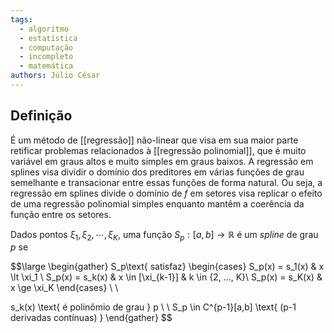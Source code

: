 ```yaml
---
tags:
  - algoritmo
  - estatística
  - computação
  - incompleto
  - matemática
authors: Júlio César
---
```

## Definição

É um método de [[regressão]] não-linear que visa em sua maior parte retificar problemas relacionados à [[regressão polinomial]], que é muito variável em graus altos e muito simples em graus baixos. A regressão em splines visa dividir o domínio dos preditores em várias funções de grau semelhante e transacionar entre essas funções de forma natural. Ou seja, a regressão em splines divide o domínio de $f$ em setores visa replicar o efeito de uma regressão polinomial simples enquanto mantêm a coerência da função entre os setores.

Dados pontos $\xi_1, \xi_2, \cdots, \xi_K$, uma função $S_p : [a,b] \to \mathbb{R}$ é um _spline_ de grau $p$ se

$$\large
\begin{gather}
S_p\text{ satisfaz}
\begin{cases}
S_p(x) = s_1(x) & x \lt \xi_1 \\
S_p(x) = s_k(x) & x \in [\xi_{k-1}] & k \in \{2, ..., K\}\\
S_p(x) = s_K(x) & x \ge \xi_K
\end{cases} \\ \\

s_k(x) \text{ é polinômio de grau } p \\ \\
S_p \in C^{p-1}[a,b] \text{ (p-1 derivadas contínuas) }
\end{gather}
$$
